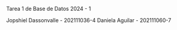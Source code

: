 Tarea 1 de Base de Datos 2024 - 1

Jopshiel Dassonvalle - 202111036-4
Daniela Aguilar      - 202111060-7
